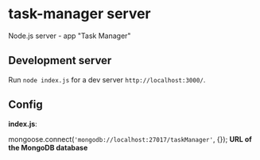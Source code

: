 # task-manager server
Node.js server - app "Task Manager"

## Development server

Run `node index.js` for a dev server `http://localhost:3000/`.

## Config

**index.js**:
 
 mongoose.connect(`'mongodb://localhost:27017/taskManager'`, {});
**URL of the MongoDB database**